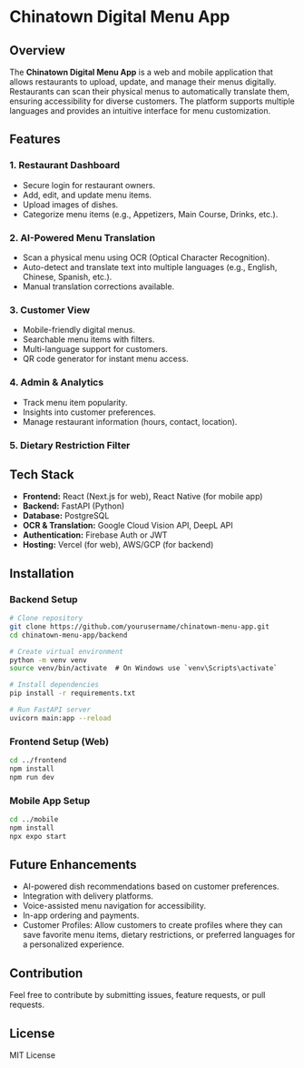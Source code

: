 # Chinatown Digital Menu App

## Overview
The **Chinatown Digital Menu App** is a web and mobile application that allows restaurants to upload, update, and manage their menus digitally. Restaurants can scan their physical menus to automatically translate them, ensuring accessibility for diverse customers. The platform supports multiple languages and provides an intuitive interface for menu customization.

## Features

### 1. **Restaurant Dashboard**
- Secure login for restaurant owners.
- Add, edit, and update menu items.
- Upload images of dishes.
- Categorize menu items (e.g., Appetizers, Main Course, Drinks, etc.).

### 2. **AI-Powered Menu Translation**
- Scan a physical menu using OCR (Optical Character Recognition).
- Auto-detect and translate text into multiple languages (e.g., English, Chinese, Spanish, etc.).
- Manual translation corrections available.

### 3. **Customer View**
- Mobile-friendly digital menus.
- Searchable menu items with filters.
- Multi-language support for customers.
- QR code generator for instant menu access.

### 4. **Admin & Analytics**
- Track menu item popularity.
- Insights into customer preferences.
- Manage restaurant information (hours, contact, location).

### 5. Dietary Restriction Filter
## Tech Stack
- **Frontend:** React (Next.js for web), React Native (for mobile app)
- **Backend:** FastAPI (Python)
- **Database:** PostgreSQL
- **OCR & Translation:** Google Cloud Vision API, DeepL API
- **Authentication:** Firebase Auth or JWT
- **Hosting:** Vercel (for web), AWS/GCP (for backend)
 

## Installation
### Backend Setup
```bash
# Clone repository
git clone https://github.com/yourusername/chinatown-menu-app.git
cd chinatown-menu-app/backend

# Create virtual environment
python -m venv venv
source venv/bin/activate  # On Windows use `venv\Scripts\activate`

# Install dependencies
pip install -r requirements.txt

# Run FastAPI server
uvicorn main:app --reload
```

### Frontend Setup (Web)
```bash
cd ../frontend
npm install
npm run dev
```

### Mobile App Setup
```bash
cd ../mobile
npm install
npx expo start
```

## Future Enhancements
- AI-powered dish recommendations based on customer preferences.
- Integration with delivery platforms.
- Voice-assisted menu navigation for accessibility.
- In-app ordering and payments.
- Customer Profiles: Allow customers to create profiles where they can save favorite menu items, dietary restrictions, or preferred languages for a personalized experience.


## Contribution
Feel free to contribute by submitting issues, feature requests, or pull requests.

## License
MIT License
